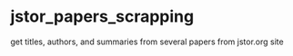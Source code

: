# jstor_papers_scrapping
get titles, authors, and summaries from several papers from jstor.org site
